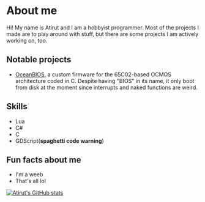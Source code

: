 # About me
Hi! My name is Atirut and I am a hobbyist programmer. Most of the projects I made are to play around with stuff, but there are some projects I am actively working on, too.

## Notable projects
- [OceanBIOS](https://github.com/atirut-w/oceanbios), a custom firmware for the 65C02-based OCMOS architecture coded in C. Despite having "BIOS" in its name, it only boot from disk at the moment since interrupts and naked functions are weird.

## Skills
- Lua
- C#
- C
- GDScript(**spaghetti code warning**)

## Fun facts about me
- I'm a weeb
- That's all lol

[![Atirut's GitHub stats](https://github-readme-stats.vercel.app/api?username=atirut-w)](https://github.com/anuraghazra/github-readme-stats)
